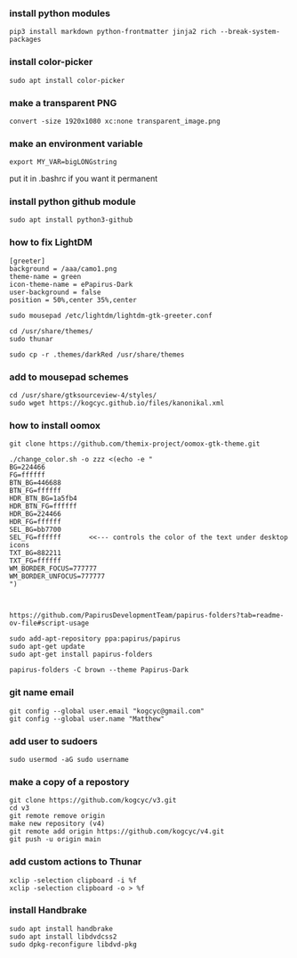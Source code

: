 
### install python modules

    pip3 install markdown python-frontmatter jinja2 rich --break-system-packages

### install color-picker

    sudo apt install color-picker

### make a transparent PNG ###

    convert -size 1920x1080 xc:none transparent_image.png

### make an environment variable ###

    export MY_VAR=bigLONGstring
put it in .bashrc if you want it permanent

### install python github module ###

    sudo apt install python3-github

### how to fix LightDM ###

    [greeter]
    background = /aaa/camo1.png
    theme-name = green
    icon-theme-name = ePapirus-Dark
    user-background = false
    position = 50%,center 35%,center

    sudo mousepad /etc/lightdm/lightdm-gtk-greeter.conf

    cd /usr/share/themes/
    sudo thunar

    sudo cp -r .themes/darkRed /usr/share/themes


### add to mousepad schemes ###

    cd /usr/share/gtksourceview-4/styles/
    sudo wget https://kogcyc.github.io/files/kanonikal.xml

### how to install oomox ###

    git clone https://github.com/themix-project/oomox-gtk-theme.git

    ./change_color.sh -o zzz <(echo -e "
    BG=224466
    FG=ffffff
    BTN_BG=446688
    BTN_FG=ffffff
    HDR_BTN_BG=1a5fb4
    HDR_BTN_FG=ffffff
    HDR_BG=224466
    HDR_FG=ffffff
    SEL_BG=bb7700
    SEL_FG=ffffff       <<--- controls the color of the text under desktop icons
    TXT_BG=882211
    TXT_FG=ffffff
    WM_BORDER_FOCUS=777777
    WM_BORDER_UNFOCUS=777777
    ")



    https://github.com/PapirusDevelopmentTeam/papirus-folders?tab=readme-ov-file#script-usage

    sudo add-apt-repository ppa:papirus/papirus
    sudo apt-get update
    sudo apt-get install papirus-folders

    papirus-folders -C brown --theme Papirus-Dark


### git name email

    git config --global user.email "kogcyc@gmail.com"
    git config --global user.name "Matthew"
    
### add user to sudoers

    sudo usermod -aG sudo username

### make a copy of a repostory

    git clone https://github.com/kogcyc/v3.git
    cd v3
    git remote remove origin
    make new repository (v4)
    git remote add origin https://github.com/kogcyc/v4.git
    git push -u origin main

### add custom actions to Thunar

    xclip -selection clipboard -i %f
    xclip -selection clipboard -o > %f

### install Handbrake

    sudo apt install handbrake 
    sudo apt install libdvdcss2 
    sudo dpkg-reconfigure libdvd-pkg


